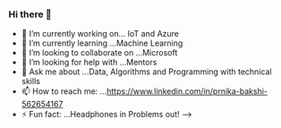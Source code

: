 ### Hi there 👋



- 🔭 I’m currently working on... IoT and Azure 
- 🌱 I’m currently learning ...Machine Learning 
- 👯 I’m looking to collaborate on ...Microsoft 
- 🤔 I’m looking for help with ...Mentors
- 💬 Ask me about ...Data, Algorithms and Programming with technical skills
- 📫 How to reach me: ...https://www.linkedin.com/in/prnika-bakshi-562654167
- ⚡ Fun fact: ...Headphones in Problems out! 
-->
